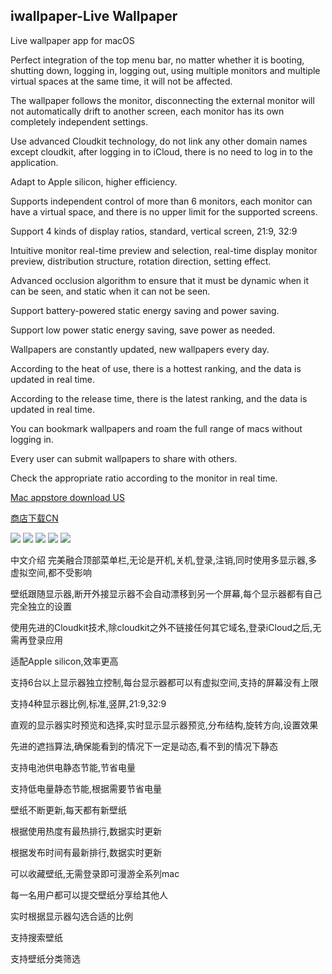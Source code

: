 ## iwallpaper-Live Wallpaper

Live wallpaper app for macOS

Perfect integration of the top menu bar, no matter whether it is booting, shutting down, logging in, logging out, using multiple monitors and multiple virtual spaces at the same time, it will not be affected.

The wallpaper follows the monitor, disconnecting the external monitor will not automatically drift to another screen, each monitor has its own completely independent settings.

Use advanced Cloudkit technology, do not link any other domain names except cloudkit, after logging in to iCloud, there is no need to log in to the application.

Adapt to Apple silicon, higher efficiency.

Supports independent control of more than 6 monitors, each monitor can have a virtual space, and there is no upper limit for the supported screens.

Support 4 kinds of display ratios, standard, vertical screen, 21:9, 32:9

Intuitive monitor real-time preview and selection, real-time display monitor preview, distribution structure, rotation direction, setting effect.

Advanced occlusion algorithm to ensure that it must be dynamic when it can be seen, and static when it can not be seen.

Support battery-powered static energy saving and power saving.

Support low power static energy saving, save power as needed.

Wallpapers are constantly updated, new wallpapers every day.

According to the heat of use, there is a hottest ranking, and the data is updated in real time.

According to the release time, there is the latest ranking, and the data is updated in real time.

You can bookmark wallpapers and roam the full range of macs without logging in.

Every user can submit wallpapers to share with others.

Check the appropriate ratio according to the monitor in real time.


[Mac appstore download US](macappstores://apps.apple.com/us/app/id1552826194?mt=12)

[商店下载CN](macappstores://apps.apple.com/cn/app/id1552826194?mt=12)


![](./1.png)
![](./2.png)
![](./3.png)
![](./4.png)
![](./5.png)


中文介绍
完美融合顶部菜单栏,无论是开机,关机,登录,注销,同时使用多显示器,多虚拟空间,都不受影响

壁纸跟随显示器,断开外接显示器不会自动漂移到另一个屏幕,每个显示器都有自己完全独立的设置

使用先进的Cloudkit技术,除cloudkit之外不链接任何其它域名,登录iCloud之后,无需再登录应用

适配Apple silicon,效率更高

支持6台以上显示器独立控制,每台显示器都可以有虚拟空间,支持的屏幕没有上限

支持4种显示器比例,标准,竖屏,21:9,32:9

直观的显示器实时预览和选择,实时显示显示器预览,分布结构,旋转方向,设置效果

先进的遮挡算法,确保能看到的情况下一定是动态,看不到的情况下静态

支持电池供电静态节能,节省电量

支持低电量静态节能,根据需要节省电量

壁纸不断更新,每天都有新壁纸

根据使用热度有最热排行,数据实时更新

根据发布时间有最新排行,数据实时更新

可以收藏壁纸,无需登录即可漫游全系列mac

每一名用户都可以提交壁纸分享给其他人

实时根据显示器勾选合适的比例

支持搜索壁纸

支持壁纸分类筛选

